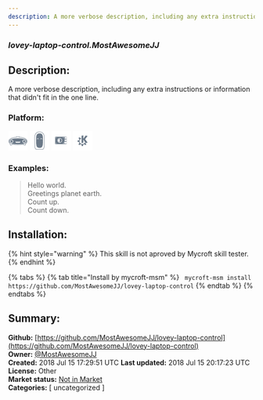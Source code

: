 ```yaml
---
description: A more verbose description, including any extra instructions or
---
```


### _lovey-laptop-control.MostAwesomeJJ_  
## Description:  
A more verbose description, including any extra instructions or
information that didn't fit in the one line.  
  
### Platform:  
 ![Mark I](../.gitbook/assets/mark-1-icon.png)  ![Mark II](../.gitbook/assets/mark-2-icon.png)  ![Picroft](../.gitbook/assets/picroft-icon.png)  ![plasmoid](../.gitbook/assets/kde.png)   
### Examples:  
> Hello world.  
> Greetings planet earth.  
> Count up.  
> Count down.  
  
## Installation:  
{% hint style="warning" %}
This skill is not aproved by Mycroft skill tester.
{% endhint %}
    
{% tabs %}
{% tab title="Install by mycroft-msm" %}
``` mycroft-msm install https://github.com/MostAwesomeJJ/lovey-laptop-control```
{% endtab %}
  {% endtabs %}
    
## Summary:  
**Github:** [https://github.com/MostAwesomeJJ/lovey-laptop-control](https://github.com/MostAwesomeJJ/lovey-laptop-control)  
**Owner:** [@MostAwesomeJJ](https://github.com/MostAwesomeJJ)  
**Created:** 2018 Jul 15 17:29:51 UTC  **Last updated:** 2018 Jul 15 20:17:23 UTC  
**License:** Other  
**Market status:** [Not in Market](https://market.mycroft.ai/skill/)  
**Categories:** [ uncategorized ]   
